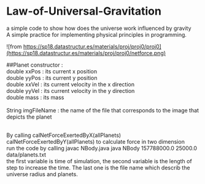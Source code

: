 # Law-of-Universal-Gravitation
a simple code to show how does the universe work influenced by gravity
<br> A simple practice for implementing physical principles in programming.

![from https://sp18.datastructur.es/materials/proj/proj0/proj0](https://sp18.datastructur.es/materials/proj/proj0/netforce.png)

##Planet constructor : 
<br>double xxPos : its current x position
<br>                     double yyPos : its current y position
<br>                     double xxVel : its current velocity in the x direction
<br>                     double yyVel : its current velocity in the y direction
<br>                     double mass : its mass<dr>                     
<br>                     String imgFileName : the name of the file that corresponds to the image that depicts the planet

<br>By calling 
                calNetForceExertedByX(allPlanets) 
                calNetForceExertedByY(allPlanets) 
to calculate force in two dimension
<br>run the code by calling 
        javac NBody.java
        java NBody 157788000.0 25000.0 data/planets.txt
<br> the first variable is time of simulation, the second variable is the length of step to increase the time. The last one is the file name which describ the universe radius and planets.
